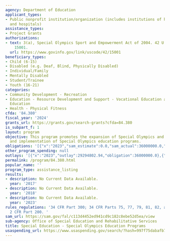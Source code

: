 ```yaml
---
agency: Department of Education
applicant_types:
- Public nonprofit institution/organization (includes institutions of higher education
  and hospitals)
assistance_types:
- Project Grants
authorizations:
- text: 3(a), Special Olympics Sport and Empowerment Act of 2004. 42 U.S.C. &sect;
    15001.
  url: https://www.govinfo.gov/link/uscode/42/15001
beneficiary_types:
- Child (6-15)
- Disabled (e.g. Deaf, Blind, Physically Disabled)
- Individual/Family
- Mentally Disabled
- Student/Trainee
- Youth (16-21)
categories:
- Community Development - Recreation
- Education - Resource Development and Support - Vocational Education and Handicapped
  Education
- Health - Physical Fitness
cfda: '84.380'
fiscal_year: '2024'
grants_url: https://grants.gov/search-grants?cfda=84.380
is_subpart_f: 1
layout: program
objective: This program promotes the expansion of Special Olympics and the design
  and implementation of Special Olympics education programs.
obligations: '[{"x":"2023","sam_estimate":0.0,"sam_actual":36000000.0,"usa_spending_actual":36000000.0},{"x":"2024","sam_estimate":0.0,"sam_actual":36000000.0,"usa_spending_actual":36000000.0},{"x":"2025","sam_estimate":0.0,"sam_actual":36000000.0,"usa_spending_actual":0.0}]'
other_program_spending: null
outlays: '[{"x":"2023","outlay":29294802.94,"obligation":36000000.0},{"x":"2024","outlay":10238700.0,"obligation":36000000.0},{"x":"2025","outlay":0.0,"obligation":0.0}]'
permalink: /program/84.380.html
popular_name: ''
program_type: assistance_listing
results:
- description: No Current Data Available.
  year: '2017'
- description: No Current Data Available.
  year: '2018'
- description: No Current Data Available.
  year: '2023'
rules_regulations: '34 CFR Part 300; 34 CFR Parts 75, 77, 79, 81, 82, and 86; and
  2 CFR Part 200. '
sam_url: https://sam.gov/fal/c113d4452ed941cd9c182c8ebe52d5ea/view
sub-agency: Office of Special Education and Rehabilitative Services
title: Special Education - Special Olympics Education Programs
usaspending_url: https://www.usaspending.gov/search/?hash=997f75dabafb79d36d439774daeb32d0
---
```

